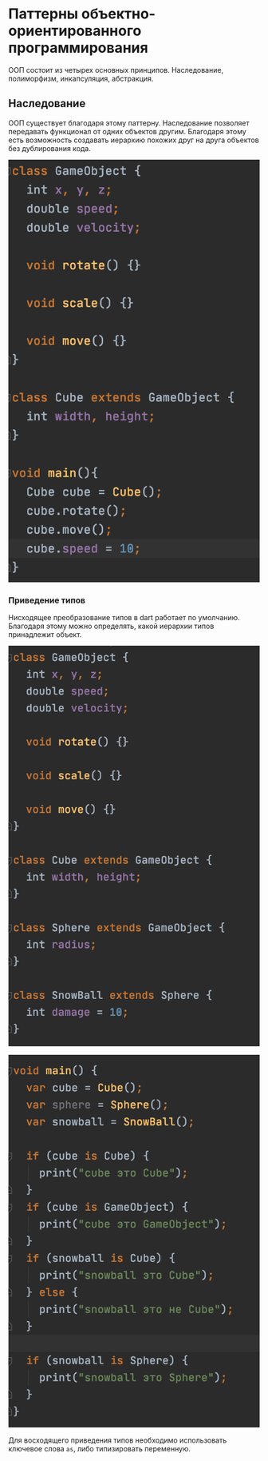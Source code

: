 # Паттерны объектно-ориентированного программирования
ООП состоит из четырех основных принципов. Наследование, полиморфизм, инкапсуляция, абстракция.

## Наследование
ООП существует благодаря этому паттерну. 
Наследование позволяет передавать функционал от одних объектов другим. Благодаря этому
есть возможность создавать иерархию похожих друг на друга объектов без дублирования кода.

![inherit](pattern_1.png)

### Приведение типов
Нисходящее преобразование типов в dart работает по умолчанию.
Благодаря этому можно определять, какой иерархии типов принадлежит объект.

![inherit](pattern_2.png)

![inherit](pattern_3.png)

Для восходящего приведения типов необходимо использовать ключевое слова `as`,
либо типизировать переменную.
